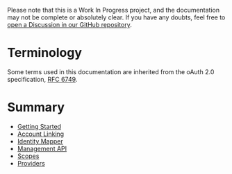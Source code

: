 Please note that this is a Work In Progress project, and the documentation may not be complete or absolutely clear. If you have any doubts, feel free to [open a Discussion in our GitHub repository](https://github.com/NathanPB/reauth/discussions).

# Terminology

Some terms used in this documentation are inherited from the oAuth 2.0 specification, [RFC 6749](https://tools.ietf.org/html/rfc6749#section-1).

# Summary

- [Getting Started](getting-started.md)
- [Account Linking](account-linking.md)
- [Identity Mapper](identity-mapper.md)
- [Management API](management.md)
- [Scopes](scopes.md)
- [Providers](providers.md)

